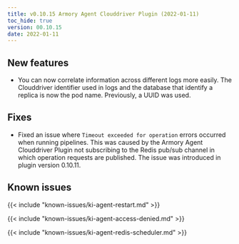 ```yaml
---
title: v0.10.15 Armory Agent Clouddriver Plugin (2022-01-11)
toc_hide: true
version: 00.10.15
date: 2022-01-11
---
```


## New features

* You can now correlate information across different logs more easily. The Clouddriver identifier used in logs and the database that identify a replica is now the pod name. Previously, a UUID was used.

## Fixes

* Fixed an issue where `Timeout exceeded for operation` errors occurred when running pipelines. This was caused by the Armory Agent Clouddriver Plugin not subscribing to the Redis pub/sub channel in which operation requests are published. The issue was introduced in plugin version 0.10.11.

## Known issues

{{< include "known-issues/ki-agent-restart.md" >}}

{{< include "known-issues/ki-agent-access-denied.md" >}}

{{< include "known-issues/ki-agent-redis-scheduler.md" >}}
